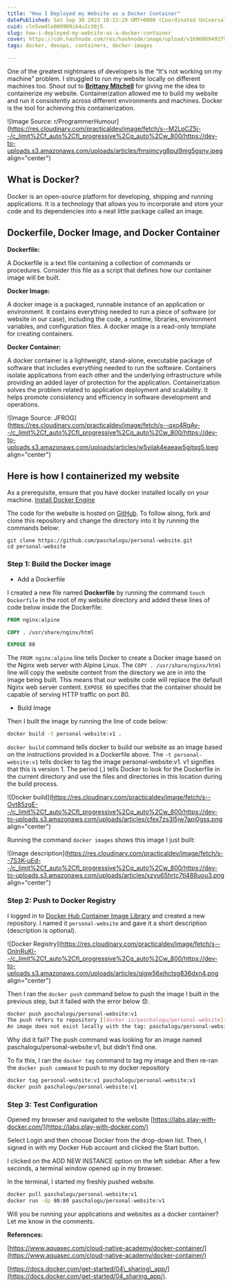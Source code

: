```yaml
---
title: "How I Deployed my Website as a Docker Container"
datePublished: Sat Sep 30 2023 10:22:29 GMT+0000 (Coordinated Universal Time)
cuid: cln5vwdlo000909ib4u2c30j5
slug: how-i-deployed-my-website-as-a-docker-container
cover: https://cdn.hashnode.com/res/hashnode/image/upload/v1696069493792/b92efca1-1a39-4d2f-a13f-87a567743f09.png
tags: docker, devops, containers, docker-images

---
```


One of the greatest nightmares of developers is the “It's not working on my machine” problem. I struggled to run my website locally on different machines too. Shout out to [**Brittany Mitchell**](https://github.com/britdm) for giving me the idea to containerize my website. Containerization allowed me to build my website and run it consistently across different environments and machines. Docker is the tool for achieving this containerization.

![Image Source: r/ProgrammerHumour](https://res.cloudinary.com/practicaldev/image/fetch/s--M2LpCZ5j--/c_limit%2Cf_auto%2Cfl_progressive%2Cq_auto%2Cw_800/https://dev-to-uploads.s3.amazonaws.com/uploads/articles/fmsimcyg8pul9mg5gsny.jpeg align="center")

## **What is Docker?**

Docker is an open-source platform for developing, shipping and running applications. It is a technology that allows you to incorporate and store your code and its dependencies into a neat little package called an image.

## Dockerfile, Docker Image, and Docker Container

**Dockerfile:**

A Dockerfile is a text file containing a collection of commands or procedures. Consider this file as a script that defines how our container image will be built.

**Docker Image:**

A docker image is a packaged, runnable instance of an application or environment. It contains everything needed to run a piece of software (or website in our case), including the code, a runtime, libraries, environment variables, and configuration files. A docker image is a read-only template for creating containers.

**Docker Container:**

A docker container is a lightweight, stand-alone, executable package of software that includes everything needed to run the software. Containers isolate applications from each other and the underlying infrastructure while providing an added layer of protection for the application. Containerization solves the problem related to application deployment and scalability. It helps promote consistency and efficiency in software development and operations.

![Image Source: JFROG](https://res.cloudinary.com/practicaldev/image/fetch/s--qxo4RgAy--/c_limit%2Cf_auto%2Cfl_progressive%2Cq_auto%2Cw_800/https://dev-to-uploads.s3.amazonaws.com/uploads/articles/w5vjiak4eaeaw5gjtqg5.jpeg align="center")

## Here is how I containerized my website

As a prerequisite, ensure that you have docker installed locally on your machine. [Install Docker Engine](https://docs.docker.com/engine/install/)

The code for the website is hosted on [GitHub](https://github.com/paschalogu/personal-website). To follow along, fork and clone this repository and change the directory into it by running the commands below:

```plaintext
git clone https://github.com/paschalogu/personal-website.git
cd personal-website
```

### Step 1: Build the Docker image

* Add a Dockerfile
    

I created a new file named **Dockerfile** by running the command `touch Dockerfile` in the root of my website directory and added these lines of code below inside the Dockerfile:

```dockerfile
FROM nginx:alpine

COPY . /usr/share/nginx/html

EXPOSE 80
```

The `FROM nginx:alpine` line tells Docker to create a Docker image based on the Nginx web server with Alpine Linux. The `COPY . /usr/share/nginx/html` line will copy the website content from the directory we are in into the image being built. This means that our website code will replace the default Nginx web server content. `EXPOSE 80` specifies that the container should be capable of serving HTTP traffic on port 80.

* Build Image
    

Then I built the image by running the line of code below:

```bash
docker build -t personal-website:v1 .
```

`docker build` command tells docker to build our website as an image based on the instructions provided in a Dockerfile above. The `-t personal-website:v1` tells docker to tag the image personal-website:v1. v1 signifies that this is version 1. The period (.) tells Docker to look for the Dockerfile in the current directory and use the files and directories in this location during the build process.

![Docker build](https://res.cloudinary.com/practicaldev/image/fetch/s--Ovt85zgE--/c_limit%2Cf_auto%2Cfl_progressive%2Cq_auto%2Cw_800/https://dev-to-uploads.s3.amazonaws.com/uploads/articles/cfex7zs3l5jw7api0gss.png align="center")

Running the command `docker images` shows this image I just built:

![Image description](https://res.cloudinary.com/practicaldev/image/fetch/s--7S3K-uEd--/c_limit%2Cf_auto%2Cfl_progressive%2Cq_auto%2Cw_800/https://dev-to-uploads.s3.amazonaws.com/uploads/articles/xzyu65hrtc7tl488uou3.png align="center")

### Step 2: Push to Docker Registry

I logged in to [Docker Hub Container Image Library](https://hub.docker.com/) and created a new repository. I named it `personal-website` and gave it a short description (description is optional).

![Docker Registry](https://res.cloudinary.com/practicaldev/image/fetch/s--OnlnRuKl--/c_limit%2Cf_auto%2Cfl_progressive%2Cq_auto%2Cw_800/https://dev-to-uploads.s3.amazonaws.com/uploads/articles/qjgw56xjhctsg836dxn4.png align="center")

Then I ran the `docker push` command below to push the image I built in the previous step, but it failed with the error below 😞.

```bash
docker push paschalogu/personal-website:v1
The push refers to repository [[docker.io/paschalogu/personal-website](http://docker.io/paschalogu/personal-website)]
An image does not exist locally with the tag: paschalogu/personal-website
```

Why did it fail? The push command was looking for an image named paschalogu/personal-website:v1, but didn't find one.

To fix this, I ran the `docker tag` command to tag my image and then re-ran the `docker push command` to push to my docker repository

```bash
docker tag personal-website:v1 paschalogu/personal-website:v1
docker push paschalogu/personal-website:v1
```

### Step 3: Test Configuration

Opened my browser and navigated to the website [https://labs.play-with-docker.com/](https://labs.play-with-docker.com/)

Select Login and then choose Docker from the drop-down list. Then, I signed in with my Docker Hub account and clicked the Start button.

I clicked on the ADD NEW INSTANCE option on the left sidebar. After a few seconds, a terminal window opened up in my browser.

In the terminal, I started my freshly pushed website.

```bash
docker pull paschalogu/personal-website:v1
docker run -dp 80:80 paschalogu/personal-website:v1
```

Will you be running your applications and websites as a docker container? Let me know in the comments.

**References:**

[https://www.aquasec.com/cloud-native-academy/docker-container/](https://www.aquasec.com/cloud-native-academy/docker-container/)

[https://docs.docker.com/get-started/04\_sharing\_app/](https://docs.docker.com/get-started/04_sharing_app/).
